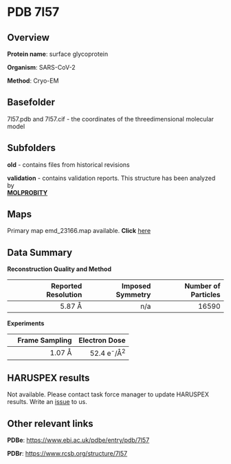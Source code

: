 # PDB 7l57

## Overview

**Protein name**: surface glycoprotein

**Organism**: SARS-CoV-2

**Method**: Cryo-EM



## Basefolder

7l57.pdb and 7l57.cif - the coordinates of the threedimensional molecular model

## Subfolders



**old** - contains files from historical revisions

**validation** - contains validation reports. This structure has been analyzed by <br>  [**MOLPROBITY**](https://github.com/thorn-lab/coronavirus_structural_task_force/tree/master/pdb/surface_glycoprotein/SARS-CoV-2/7l57/validation/molprobity)   



## Maps

Primary map emd_23166.map available. **Click** [here](http://ftp.wwpdb.org/pub/emdb/structures/EMD-23166/map/) 

## Data Summary
**Reconstruction Quality and Method**

|   | Reported Resolution | Imposed Symmetry | Number of Particles |
|---|-------------:|----------------:|--------------:|
|   |5.87 Å|n/a|16590|

**Experiments**

|   | Frame Sampling | Electron Dose |
|---|-------------:|----------------:|
|   |1.07 Å|52.4 e<sup>-</sup>/Å<sup>2</sup>|

## HARUSPEX results

Not available. Please contact task force manager to update HARUSPEX results. Write an [issue](https://github.com/thorn-lab/coronavirus_structural_task_force/issues) to us.

## Other relevant links 
**PDBe**:  https://www.ebi.ac.uk/pdbe/entry/pdb/7l57
 
**PDBr**: https://www.rcsb.org/structure/7l57 
